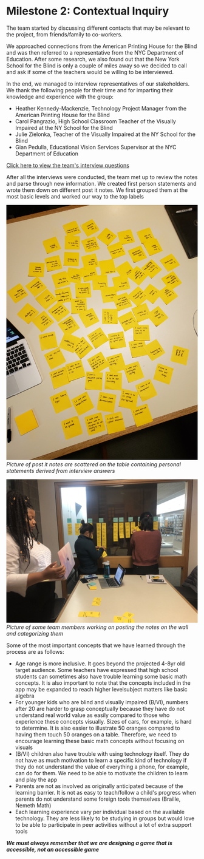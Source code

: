 # Milestone 2: Contextual Inquiry

The team started by discussing different contacts that may be relevant to the project, from friends/family to co-workers.

We approached connections from the American Printing House for the Blind and was then referred to a representative from the NYC Department of Education. After some research, we also found out that the New York School for the Blind is only a couple of miles away so we decided to call and ask if some of the teachers would be willing to be interviewed.

In the end, we managed to interview representatives of our stakeholders. We thank the following people for their time and for imparting their knowledge and experience with the group:

* Heather Kennedy-Mackenzie, Technology Project Manager from the American Printing House for the Blind
* Carol Pangrazio, High School Classroom Teacher of the Visually Impaired at the NY School for the Blind
* Julie Zielonka, Teacher of the Visually Impaired at the NY School for the Blind
* Gian Pedulla, Educational Vision Services Supervisor at the NYC Department of Education

[Click here to view the team's interview questions](https://irezystible.github.io/620project/interviewquestions)

After all the interviews were conducted, the team met up to review the notes and parse through new information. We created first person statements and wrote them down on different post it notes. We first grouped them at the most basic levels and worked our way to the top labels

![Post it notes are scattered on the table containing personal statements derived from interview answers](notes.jpg)
*Picture of post it notes are scattered on the table containing personal statements derived from interview answers*

![Picture of some team members working on posting the notes on the wall and categorizing them](inaction.jpg)
*Picture of some team members working on posting the notes on the wall and categorizing them*

Some of the most important concepts that we have learned through the process are as follows:

* Age range is more inclusive. It goes beyond the projected 4-8yr old target audience. Some teachers have expressed that high school students can sometimes also have trouble learning some basic math concepts. It is also important to note that the concepts included in the app may be expanded to reach higher levelsubject matters like basic algebra
* For younger kids who are blind and visually impaired (B/VI), numbers after 20 are harder to grasp conceptually because they have do not understand real world value as easily compared to those who experience these concepts visually. Sizes of cars, for example, is hard to determine. It is also easier to illustrate 50 oranges compared to having them touch 50 oranges on a table. Therefore, we need to encourage learning these basic math concepts without focusing on visuals
* (B/VI) children also have trouble with using technology itself. They do not have as much motivation to learn a specific kind of technology if they do not understand the value of everything a phone, for example, can do for them. We need to be able to motivate the children to learn and play the app
* Parents are not as involved as originally anticipated because of the learning barrier. It is not as easy to teach/follow a child's progress when parents do not understand some foreign tools themselves (Braille, Nemeth Math)
* Each learning experience vary per individual based on the available technology. They are less likely to be studying in groups but would love to be able to participate in peer activities without a lot of extra support tools

***We must always remember that we are designing a game that is accessible, not an accessible game***
